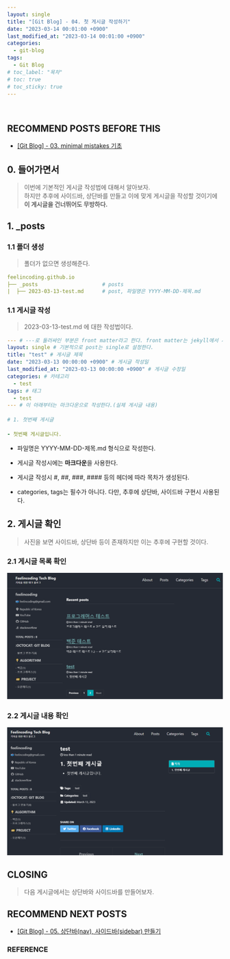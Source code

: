 ```yaml
---
layout: single
title: "[Git Blog] - 04. 첫 게시글 작성하기"
date: "2023-03-14 00:01:00 +0900"
last_modified_at: "2023-03-14 00:01:00 +0900"
categories:
  - git-blog
tags:
  - Git Blog
# toc_label: "목차"
# toc: true
# toc_sticky: true
---
```


<br/>

## RECOMMEND POSTS BEFORE THIS

- [[Git Blog] - 03. minimal mistakes 기초][git-blog-03]

## 0. 들어가면서

> 이번에 기본적인 게시글 작성법에 대해서 알아보자. <br> 하지만 추후에 사이드바, 상단바를 만들고 이에 맞게 게시글을 작성할 것이기에 **이 게시글을 건너뛰어도 무방하다.**

## 1. \_posts

### 1.1 폴더 생성

> 폴더가 없으면 생성해준다.

```yml
feelincoding.github.io
├── _posts                     # posts
|  ├── 2023-03-13-test.md      # post, 파일명은 YYYY-MM-DD-제목.md
```

### 1.1 게시글 작성

> 2023-03-13-test.md 에 대한 작성법이다.

```yml
--- # ---로 둘러싸인 부분은 front matter라고 한다. front matter는 jekyll에서 사용되는 부분이다.
layout: single # 기본적으로 post는 single로 설정한다.
title: "test" # 게시글 제목
date: "2023-03-13 00:00:00 +0900" # 게시글 작성일
last_modified_at: "2023-03-13 00:00:00 +0900" # 게시글 수정일
categories: # 카테고리
  - test
tags: # 태그
  - test
--- # 이 아래부터는 마크다운으로 작성한다.(실제 게시글 내용)

# 1. 첫번째 게시글

- 첫번째 게시글입니다.
```

- 파일명은 YYYY-MM-DD-제목.md 형식으로 작성한다.

- 게시글 작성시에는 **마크다운**을 사용한다.
- 게시글 작성시 #, ##, ###, #### 등의 헤더에 따라 목차가 생성된다.
- categories, tags는 필수가 아니다. 다만, 추후에 상단바, 사이드바 구현시 사용된다.

## 2. 게시글 확인

> 사진을 보면 사이드바, 상단바 등이 존재하지만 이는 추후에 구현할 것이다.

### 2.1 게시글 목록 확인

![](/images/git-blog/2023-03-14-git-blog-04-first-posts-img-02.png)

### 2.2 게시글 내용 확인

![](/images/git-blog/2023-03-14-git-blog-04-first-posts-img-01.png)

## CLOSING

> 다음 게시글에서는 상단바와 사이드바를 만들어보자.

## RECOMMEND NEXT POSTS

- [[Git Blog] - 05. 상단바(nav), 사이드바(sidebar) 만들기][git-blog-05]

[git-blog-03]: https://feelincoding.github.io/git-blog/git-blog-03-minimal-mistake-basic/
[git-blog-05]: https://feelincoding.github.io/git-blog/git-blog-02-create-github-io/

### REFERENCE
